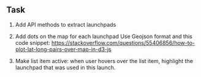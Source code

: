 ## Task

1. Add API methods to extract launchpads

2. Add dots on the map for each launchpad
Use Geojson format and this code snippet:
https://stackoverflow.com/questions/55406856/how-to-plot-lat-long-pairs-over-map-in-d3-js

3. Make list item active: when user hovers over the list item, highlight the launchpad that was used in this launch.
